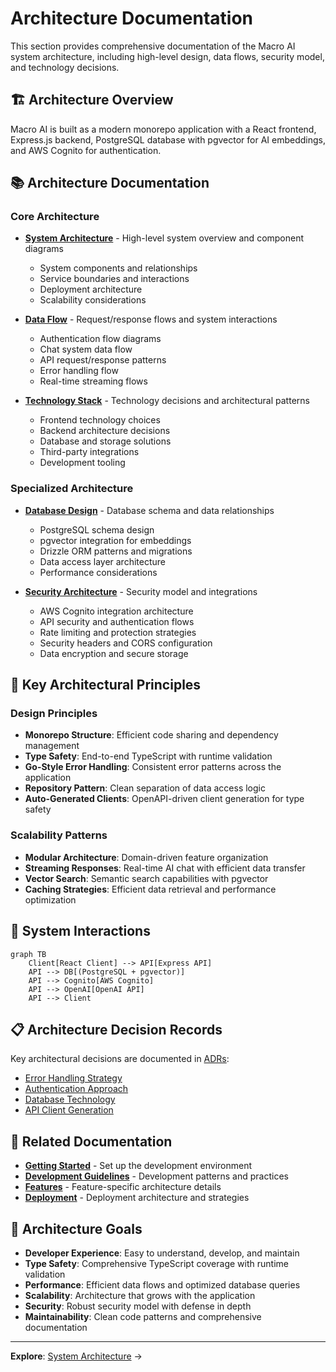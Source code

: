 # Architecture Documentation

This section provides comprehensive documentation of the Macro AI system architecture, including high-level design, data flows, security model, and technology decisions.

## 🏗️ Architecture Overview

Macro AI is built as a modern monorepo application with a React frontend, Express.js backend, PostgreSQL database with pgvector for AI embeddings, and AWS Cognito for authentication.

## 📚 Architecture Documentation

### Core Architecture

- **[System Architecture](./system-architecture.md)** - High-level system overview and component diagrams

  - System components and relationships
  - Service boundaries and interactions
  - Deployment architecture
  - Scalability considerations

- **[Data Flow](./data-flow.md)** - Request/response flows and system interactions

  - Authentication flow diagrams
  - Chat system data flow
  - API request/response patterns
  - Error handling flow
  - Real-time streaming flows

- **[Technology Stack](./technology-stack.md)** - Technology decisions and architectural patterns
  - Frontend technology choices
  - Backend architecture decisions
  - Database and storage solutions
  - Third-party integrations
  - Development tooling

### Specialized Architecture

- **[Database Design](./database-design.md)** - Database schema and data relationships

  - PostgreSQL schema design
  - pgvector integration for embeddings
  - Drizzle ORM patterns and migrations
  - Data access layer architecture
  - Performance considerations

- **[Security Architecture](./security-architecture.md)** - Security model and integrations
  - AWS Cognito integration architecture
  - API security and authentication flows
  - Rate limiting and protection strategies
  - Security headers and CORS configuration
  - Data encryption and secure storage

## 🎯 Key Architectural Principles

### Design Principles

- **Monorepo Structure**: Efficient code sharing and dependency management
- **Type Safety**: End-to-end TypeScript with runtime validation
- **Go-Style Error Handling**: Consistent error patterns across the application
- **Repository Pattern**: Clean separation of data access logic
- **Auto-Generated Clients**: OpenAPI-driven client generation for type safety

### Scalability Patterns

- **Modular Architecture**: Domain-driven feature organization
- **Streaming Responses**: Real-time AI chat with efficient data transfer
- **Vector Search**: Semantic search capabilities with pgvector
- **Caching Strategies**: Efficient data retrieval and performance optimization

## 🔄 System Interactions

```mermaid
graph TB
    Client[React Client] --> API[Express API]
    API --> DB[(PostgreSQL + pgvector)]
    API --> Cognito[AWS Cognito]
    API --> OpenAI[OpenAI API]
    API --> Client
```

## 📋 Architecture Decision Records

Key architectural decisions are documented in [ADRs](../adr/README.md):

- [Error Handling Strategy](../adr/001-error-handling-strategy.md)
- [Authentication Approach](../adr/002-authentication-approach.md)
- [Database Technology](../adr/003-database-technology.md)
- [API Client Generation](../adr/004-api-client-generation.md)

## 🔗 Related Documentation

- **[Getting Started](../getting-started/README.md)** - Set up the development environment
- **[Development Guidelines](../development/README.md)** - Development patterns and practices
- **[Features](../features/README.md)** - Feature-specific architecture details
- **[Deployment](../deployment/README.md)** - Deployment architecture and strategies

## 🎯 Architecture Goals

- **Developer Experience**: Easy to understand, develop, and maintain
- **Type Safety**: Comprehensive TypeScript coverage with runtime validation
- **Performance**: Efficient data flows and optimized database queries
- **Scalability**: Architecture that grows with the application
- **Security**: Robust security model with defense in depth
- **Maintainability**: Clean code patterns and comprehensive documentation

---

**Explore**: [System Architecture](./system-architecture.md) →
